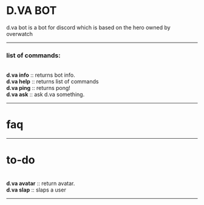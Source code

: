 # D.VA BOT
d.va bot is a bot for discord which is based on the hero owned by overwatch
___
### list of commands:

<br>**d.va info**      :: returns bot info.
<br>**d.va help**      :: returns list of commands
<br>**d.va ping**      :: returns pong!
<br>**d.va ask**       :: ask d.va something. 
___
# faq
___
# to-do
<br>**d.va avatar**    :: return avatar.
<br>**d.va slap**      :: slaps a user
___



